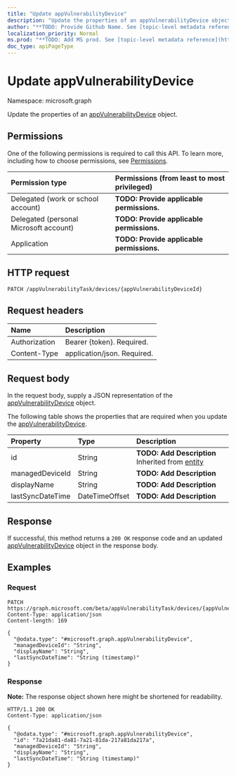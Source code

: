 ```yaml
---
title: "Update appVulnerabilityDevice"
description: "Update the properties of an appVulnerabilityDevice object."
author: "**TODO: Provide Github Name. See [topic-level metadata reference](https://msgo.azurewebsites.net/add/document/guidelines/metadata.html#topic-level-metadata)**"
localization_priority: Normal
ms.prod: "**TODO: Add MS prod. See [topic-level metadata reference](https://msgo.azurewebsites.net/add/document/guidelines/metadata.html#topic-level-metadata)**"
doc_type: apiPageType
---
```


# Update appVulnerabilityDevice
Namespace: microsoft.graph

Update the properties of an [appVulnerabilityDevice](../resources/intune-appvulnerabilitydevice.md) object.

## Permissions
One of the following permissions is required to call this API. To learn more, including how to choose permissions, see [Permissions](/graph/permissions-reference).

|Permission type|Permissions (from least to most privileged)|
|:---|:---|
|Delegated (work or school account)|**TODO: Provide applicable permissions.**|
|Delegated (personal Microsoft account)|**TODO: Provide applicable permissions.**|
|Application|**TODO: Provide applicable permissions.**|

## HTTP request

<!-- {
  "blockType": "ignored"
}
-->
``` http
PATCH /appVulnerabilityTask/devices/{appVulnerabilityDeviceId}
```

## Request headers
|Name|Description|
|:---|:---|
|Authorization|Bearer {token}. Required.|
|Content-Type|application/json. Required.|

## Request body
In the request body, supply a JSON representation of the [appVulnerabilityDevice](../resources/intune-appvulnerabilitydevice.md) object.

The following table shows the properties that are required when you update the [appVulnerabilityDevice](../resources/intune-appvulnerabilitydevice.md).

|Property|Type|Description|
|:---|:---|:---|
|id|String|**TODO: Add Description** Inherited from [entity](../resources/entity.md)|
|managedDeviceId|String|**TODO: Add Description**|
|displayName|String|**TODO: Add Description**|
|lastSyncDateTime|DateTimeOffset|**TODO: Add Description**|



## Response

If successful, this method returns a `200 OK` response code and an updated [appVulnerabilityDevice](../resources/intune-appvulnerabilitydevice.md) object in the response body.

## Examples

### Request
<!-- {
  "blockType": "request",
  "name": "update_appvulnerabilitydevice"
}
-->
``` http
PATCH https://graph.microsoft.com/beta/appVulnerabilityTask/devices/{appVulnerabilityDeviceId}
Content-Type: application/json
Content-length: 169

{
  "@odata.type": "#microsoft.graph.appVulnerabilityDevice",
  "managedDeviceId": "String",
  "displayName": "String",
  "lastSyncDateTime": "String (timestamp)"
}
```


### Response
**Note:** The response object shown here might be shortened for readability.
<!-- {
  "blockType": "response",
  "truncated": true
}
-->
``` http
HTTP/1.1 200 OK
Content-Type: application/json

{
  "@odata.type": "#microsoft.graph.appVulnerabilityDevice",
  "id": "7a21da81-da81-7a21-81da-217a81da217a",
  "managedDeviceId": "String",
  "displayName": "String",
  "lastSyncDateTime": "String (timestamp)"
}
```

